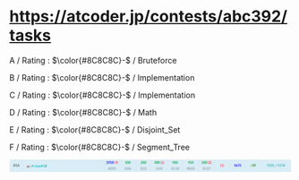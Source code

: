 # https://atcoder.jp/contests/abc392/tasks

A / Rating : $\color{#8C8C8C}-$ / Bruteforce

B / Rating : $\color{#8C8C8C}-$ / Implementation

C / Rating : $\color{#8C8C8C}-$ / Implementation

D / Rating : $\color{#8C8C8C}-$ / Math

E / Rating : $\color{#8C8C8C}-$ / Disjoint_Set

F / Rating : $\color{#8C8C8C}-$ / Segment_Tree

![My Image](https://github.com/kss418/Atcoder/blob/main/ABC/Images/Standings/392.png)
